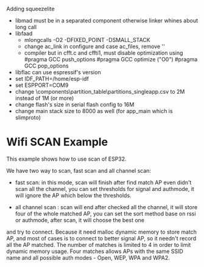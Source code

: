 Adding squeezelite
 - libmad must be in a separated component otherwise linker whines about long call 
 - libfaad 
 	- mlongcalls -O2 -DFIXED_POINT -DSMALL_STACK
	- change ac_link in configure and case ac_files, remove ''
	- compiler but in cfft.c and cffti1, must disable optimization using 
		#pragma GCC push_options
		#pragma GCC optimize ("O0")
		#pragma GCC pop_options
 - libflac can use espressif's version	
 - set IDF_PATH=/home/esp-idf
 - set ESPPORT=COM9
 - change <esp-idf>\components\partition_table\partitions_singleapp.csv to 2M instead of 1M (or more)
 - change flash's size in serial flash config to 16M
 - change main stack size to 8000 as well (for app_main which is slimproto)
  
# Wifi SCAN Example

This example shows how to use scan of ESP32.

We have two way to scan, fast scan and all channel scan:

* fast scan: in this mode, scan will finish after find match AP even didn't scan all the channel, you can set thresholds for signal and authmode, it will ignore the AP which below the thresholds.

* all channel scan : scan will end after checked all the channel, it will store four of the whole matched AP, you can set the sort method base on rssi or authmode, after scan, it will choose the best one 

and try to connect. Because it need malloc dynamic memory to store match AP, and most of cases is to connect to better signal AP, so it needn't record all the AP matched. The number of matches is limited to 4 in order to limit dynamic memory usage. Four matches allows APs with the same SSID name and all possible auth modes - Open, WEP, WPA and WPA2.
